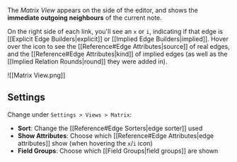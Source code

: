 The _Matrix View_ appears on the side of the editor, and shows the **immediate outgoing neighbours** of the current note.

On the right side of each link, you'll see an `x` or `i`, indicating if that edge is [[Explicit Edge Builders|explicit]] or [[Implied Edge Builders|implied]]. Hover over the icon to see the [[Reference#Edge Attributes|source]] of real edges, and the [[Reference#Edge Attributes|kind]] of implied edges (as well as the [[Implied Relation Rounds|round]] they were added in).

![[Matrix View.png]]

## Settings

Change under `Settings > Views > Matrix`:

- **Sort**: Change the [[Reference#Edge Sorters|edge sorter]] used
- **Show Attributes**: Choose which [[Reference#Edge Attributes|edge attributes]] show (when hovering the `x`/`i` icon)
- **Field Groups**: Choose which [[Field Groups|field groups]] are shown
